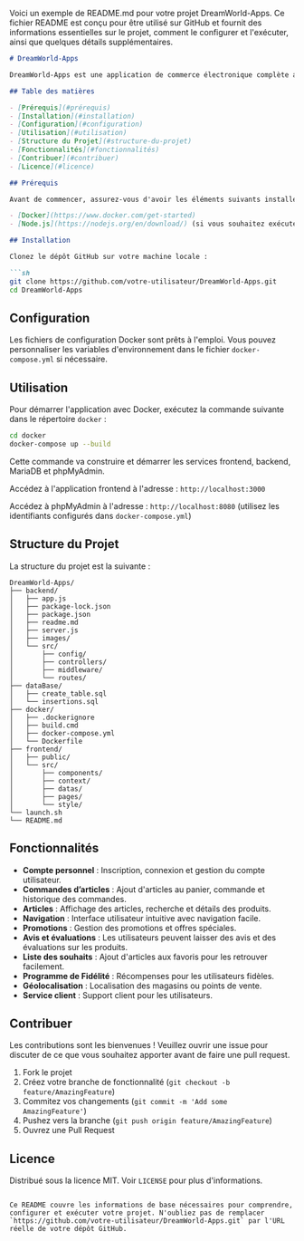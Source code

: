 Voici un exemple de README.md pour votre projet DreamWorld-Apps. Ce fichier README est conçu pour être utilisé sur GitHub et fournit des informations essentielles sur le projet, comment le configurer et l'exécuter, ainsi que quelques détails supplémentaires.

```markdown
# DreamWorld-Apps

DreamWorld-Apps est une application de commerce électronique complète avec un frontend et un backend. Cette application permet aux utilisateurs de parcourir, rechercher et acheter des produits, de gérer leurs commandes, de laisser des avis, et bien plus encore.

## Table des matières

- [Prérequis](#prérequis)
- [Installation](#installation)
- [Configuration](#configuration)
- [Utilisation](#utilisation)
- [Structure du Projet](#structure-du-projet)
- [Fonctionnalités](#fonctionnalités)
- [Contribuer](#contribuer)
- [Licence](#licence)

## Prérequis

Avant de commencer, assurez-vous d'avoir les éléments suivants installés sur votre machine :

- [Docker](https://www.docker.com/get-started)
- [Node.js](https://nodejs.org/en/download/) (si vous souhaitez exécuter l'application en dehors de Docker)

## Installation

Clonez le dépôt GitHub sur votre machine locale :

```sh
git clone https://github.com/votre-utilisateur/DreamWorld-Apps.git
cd DreamWorld-Apps
```

## Configuration

Les fichiers de configuration Docker sont prêts à l'emploi. Vous pouvez personnaliser les variables d'environnement dans le fichier `docker-compose.yml` si nécessaire.

## Utilisation

Pour démarrer l'application avec Docker, exécutez la commande suivante dans le répertoire `docker` :

```sh
cd docker
docker-compose up --build
```

Cette commande va construire et démarrer les services frontend, backend, MariaDB et phpMyAdmin.

Accédez à l'application frontend à l'adresse : `http://localhost:3000`

Accédez à phpMyAdmin à l'adresse : `http://localhost:8080` (utilisez les identifiants configurés dans `docker-compose.yml`)

## Structure du Projet

La structure du projet est la suivante :

```
DreamWorld-Apps/
├── backend/
│   ├── app.js
│   ├── package-lock.json
│   ├── package.json
│   ├── readme.md
│   ├── server.js
│   ├── images/
│   └── src/
│       ├── config/
│       ├── controllers/
│       ├── middleware/
│       └── routes/
├── dataBase/
│   ├── create_table.sql
│   └── insertions.sql
├── docker/
│   ├── .dockerignore
│   ├── build.cmd
│   ├── docker-compose.yml
│   └── Dockerfile
├── frontend/
│   ├── public/
│   └── src/
│       ├── components/
│       ├── context/
│       ├── datas/
│       ├── pages/
│       └── style/
└── launch.sh
└── README.md
```

## Fonctionnalités

- **Compte personnel** : Inscription, connexion et gestion du compte utilisateur.
- **Commandes d’articles** : Ajout d'articles au panier, commande et historique des commandes.
- **Articles** : Affichage des articles, recherche et détails des produits.
- **Navigation** : Interface utilisateur intuitive avec navigation facile.
- **Promotions** : Gestion des promotions et offres spéciales.
- **Avis et évaluations** : Les utilisateurs peuvent laisser des avis et des évaluations sur les produits.
- **Liste des souhaits** : Ajout d'articles aux favoris pour les retrouver facilement.
- **Programme de Fidélité** : Récompenses pour les utilisateurs fidèles.
- **Géolocalisation** : Localisation des magasins ou points de vente.
- **Service client** : Support client pour les utilisateurs.

## Contribuer

Les contributions sont les bienvenues ! Veuillez ouvrir une issue pour discuter de ce que vous souhaitez apporter avant de faire une pull request.

1. Fork le projet
2. Créez votre branche de fonctionnalité (`git checkout -b feature/AmazingFeature`)
3. Commitez vos changements (`git commit -m 'Add some AmazingFeature'`)
4. Pushez vers la branche (`git push origin feature/AmazingFeature`)
5. Ouvrez une Pull Request

## Licence

Distribué sous la licence MIT. Voir `LICENSE` pour plus d'informations.
```

Ce README couvre les informations de base nécessaires pour comprendre, configurer et exécuter votre projet. N'oubliez pas de remplacer `https://github.com/votre-utilisateur/DreamWorld-Apps.git` par l'URL réelle de votre dépôt GitHub.